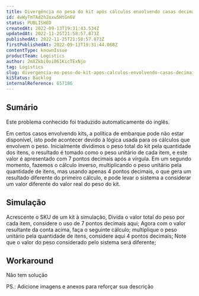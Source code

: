 ```yaml
---
title: Divergência no peso do kit após cálculos envolvendo casas decimais em peso
id: 4wWyTmTAd2h2oxw5HtGn6V
status: PUBLISHED
createdAt: 2022-09-13T19:31:43.534Z
updatedAt: 2022-11-25T21:58:57.873Z
publishedAt: 2022-11-25T21:58:57.873Z
firstPublishedAt: 2022-09-13T19:31:44.068Z
contentType: knownIssue
productTeam: Logistics
author: 2mXZkbi0oi061KicTExNjo
tag: Logistics
slug: divergencia-no-peso-do-kit-apos-calculos-envolvendo-casas-decimais-em-peso
kiStatus: Backlog
internalReference: 657186
---
```


## Sumário

<div class="alert alert-info">
  <p>Este problema conhecido foi traduzido automaticamente do inglês.</p>
</div>


Em certos casos envolvendo kits, a política de embarque pode não estar disponível, isto pode acontecer devido à lógica usada para os cálculos que envolvem o peso.
Inicialmente dividimos o peso total do kit pela quantidade dos itens, o resultado é tomado como o peso unitário de cada item, e este valor é apresentado com 7 pontos decimais após a vírgula. Em um segundo momento, fazemos o cálculo inverso, multiplicando o peso unitário pela quantidade de itens, mas usando apenas 4 pontos decimais, o que gera um resultado diferente do primeiro cálculo, e pode levar o sistema a considerar um valor diferente do valor real do peso do kit.



## Simulação


Acrescente o SKU de um kit à simulação,
Divida o valor total do peso por cada item, considere o uso de 7 pontos decimais aqui;
Agora com o valor resultante da conta acima, faça o seguinte cálculo; multiplique o peso unitário pela quantidade de itens, considere aqui 4 pontos decimais;
Note que o valor do peso considerado pelo sistema será diferente;



## Workaround


Não tem solução

PS.: Adicione imagens e anexos para reforçar sua descrição

